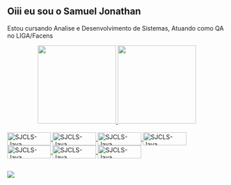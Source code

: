 ## Oiii eu sou o Samuel Jonathan
Estou cursando Analise e Desenvolvimento de Sistemas,
Atuando como QA no LIGA/Facens
<div align="center">
  <a href="https://github.com/SJCLS">
  <img height="180em" src="https://github-readme-stats.vercel.app/api?username=SJCLS&show_icons=true&theme=dracula&include_all_commits=true&count_private=true"/>
  <img height="180em" src="https://github-readme-stats.vercel.app/api/top-langs/?username=SJCLS&layout=compact&langs_count=7&theme=dracula"/>
</div>
<div style="display: inline_block"><br>
  <img align="center" alt="SJCLS-Java" height="30" width="100" src="https://img.shields.io/badge/Java-ED8B00?style=for-the-badge&logo=java&logoColor=white">
  <img align="center" alt="SJCLS-Java" height="30" width="100" src="https://img.shields.io/badge/Java-ED8B00?style=for-the-badge&logo=java&logoColor=white">
  <img align="center" alt="SJCLS-Java" height="30" width="100" src="https://img.shields.io/badge/Java-ED8B00?style=for-the-badge&logo=java&logoColor=white">
  <img align="center" alt="SJCLS-Java" height="30" width="100" src="https://img.shields.io/badge/Java-ED8B00?style=for-the-badge&logo=java&logoColor=white">
  <img align="center" alt="SJCLS-Java" height="30" width="100" src="https://img.shields.io/badge/Java-ED8B00?style=for-the-badge&logo=java&logoColor=white">
  <img align="center" alt="SJCLS-Java" height="30" width="100" src="https://img.shields.io/badge/Java-ED8B00?style=for-the-badge&logo=java&logoColor=white">
  <img align="center" alt="SJCLS-Java" height="30" width="100" src="https://img.shields.io/badge/Java-ED8B00?style=for-the-badge&logo=java&logoColor=white">
</div>
  
  ##
 
<div> 

  <a href="https://www.linkedin.com/in/samuel-jonathan-37752720a/" target="_blank"><img src="https://img.shields.io/badge/-LinkedIn-%230077B5?style=for-the-badge&logo=linkedin&logoColor=white" target="_blank"></a> 
 
 
</div>
